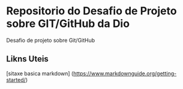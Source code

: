 # Repositorio do Desafio de Projeto sobre GIT/GitHub da Dio
Desafio de projeto sobre Git/GitHub

## Likns Uteis
[sitaxe basica markdown] (https://www.markdownguide.org/getting-started/)
